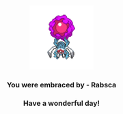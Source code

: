 <p align="center">
    <img src="https://raw.githubusercontent.com/PokeAPI/sprites/master/sprites/pokemon/954.png" width="150" height="150">
</p>
<h3 align="center">You were embraced by - <b>Rabsca</b></h3>
<h3 align="center">Have a wonderful day!</h3>
